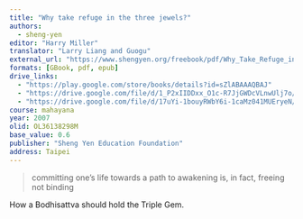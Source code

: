 ```yaml
---
title: "Why take refuge in the three jewels?"
authors:
  - sheng-yen
editor: "Harry Miller"
translator: "Larry Liang and Guogu"
external_url: "https://www.shengyen.org/freebook/pdf/Why_Take_Refuge_in_the_Three_Jewels.pdf"
formats: [GBook, pdf, epub]
drive_links:
  - "https://play.google.com/store/books/details?id=sZlABAAAQBAJ"
  - "https://drive.google.com/file/d/1_P2xIIDDxx_O1c-R7JjGWDcVLnwUlj7o/view?usp=drivesdk"
  - "https://drive.google.com/file/d/17uYi-1bouyRWbY6i-1caMz041MUEryeN/view?usp=drivesdk"
course: mahayana
year: 2007
olid: OL36138298M
base_value: 0.6
publisher: "Sheng Yen Education Foundation"
address: Taipei
---
```


> committing one’s life towards a path to awakening is, in fact, freeing not binding

How a Bodhisattva should hold the Triple Gem.
